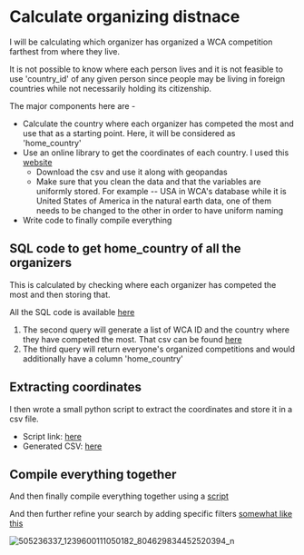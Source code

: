 # Calculate organizing distnace

I will be calculating which organizer has organized a WCA competition farthest from where they live. 

It is not possible to know where each person lives and it is not feasible to use 'country_id' of any given person since people may be living in foreign countries while not necessarily holding its citizenship. 

The major components here are -

- Calculate the country where each organizer has competed the most and use that as a starting point. Here, it will be considered as 'home_country'
- Use an online library to get the coordinates of each country. I used this [website](https://www.naturalearthdata.com/downloads/110m-cultural-vectors/)
    - Download the csv and use it along with geopandas
    - Make sure that you clean the data and that the variables are uniformly stored. For example -- USA in WCA's database while it is United States of America in the natural earth data, one of them needs to be changed to the other in order to have uniform naming
- Write code to finally compile everything


## SQL code to get home_country of all the organizers
This is calculated by checking where each organizer has competed the most and then storing that.

All the SQL code is available [here](https://github.com/lnzainn/calculate-organizing-distance/blob/main/home_country.sql)

1. The second query will generate a list of WCA ID and the country where they have competed the most. That csv can be found [here](https://github.com/lnzainn/calculate-organizing-distance/blob/main/generated_csv/most_frequent_country.csv)
2. The third query will return everyone's organized competitions and would additionally have a column 'home_country'


## Extracting coordinates
I then wrote a small python script to extract the coordinates and store it in a csv file.

- Script link: [here](https://github.com/lnzainn/calculate-organizing-distance/blob/main/scripts/extract_coordinates.py)
- Generated CSV: [here](https://github.com/lnzainn/calculate-organizing-distance/blob/main/generated_csv/country_coordinates.csv)

## Compile everything together
And then finally compile everything together using a [script](https://github.com/lnzainn/calculate-organizing-distance/blob/main/scripts/main.py)

And then further refine your search by adding specific filters [somewhat like this](https://github.com/lnzainn/calculate-organizing-distance/blob/main/scripts/filtering.ipynb)


![505236337_1239600111050182_804629834452520394_n](https://github.com/user-attachments/assets/52e89ebe-d44b-4354-89cb-50ec0b8b1638)
